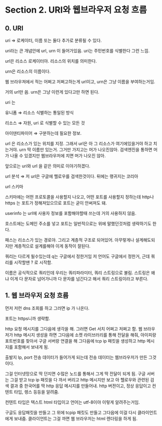 # Section 2. URI와 웹브라우저 요청 흐름

## 0. URI

uri ⇒ 로케이터, 이름 또는 둘다 추가로 분류될 수 있다.

uri라는 큰 개념안에 url, urn 이 들어가있음. uri는 주민번호를 식별한다 그런 느낌.

url은 리소스 로케이터야. 리소스의 위치를 의미한다.

urn은 리소스의 이름이다.

웹 브라우져에서 적는 어쩌고 저쩌고하는게 url이고, urn은 그냥 이름을 부여하는거임.

거의 url만 씀. urn은 그냥 이런게 있다고만 하면 된다.

uri 는

유니폼 ⇒ 리소스 식별하는 통일된 방식

리소스 ⇒ 자원, uri 로 식별할 수 있는 모든 것

아이덴티파이어 ⇒ 구분하는데 필요한 정보.

url 은 리소스가 있는 위치를 지정. 그래서 url은 아 그 리소스가 여기에있을거야 하고 치는거야. urn  딱 이름만 있는거. 그거만 가지고는 머가 나오진않아. 검색엔진을 통하면 머가 나올 수 있겠지만 웹브라우저에 치면 머가 나오진 않아.

앞으로는 uri와 url 을 같은 의미로 이야기하겠다.

url 분석 ⇒ 저 url은 구글에 헬로우를 검색한것이다. 뒤에는 랭귀지는 코리아

url 스키마

스키마에는 어떤 프로토콜을 사용할지 나오고, 어떤 포트를 사용할지 정하는데 http나 https 는 포트가 정해져있으므로 포트는 굳이 안써져도 돼.

userinfo 는 url에 사용자 정보를 포함해야할때 쓰는데 거의 사용하지 않음.

호스트에는 도메인 주소를 넣고 포트는 일반적으로는 위에 말했던것처럼 생략하기도 한다.

패스는 리소스가 있는 경로야. 그리고 계층적 구조로 되어있어. 아무렇게나 설계해도되지만 계층적으로 설계를해야 이게 동작이 잘된다.

쿼리는 다르게 될수있는데 q는 구글에서 정한거임 저 언어도 구글에서 정한거, 근데 쿼리를 시작할땐 ? 로 시작함.

이름은 공식적으로 쿼리인데 우리는 쿼리파라미터, 쿼리 스트링으로 불림. 스트링은 왜냐 이게 다 문자로 넘어가니까 다 문자를 넘긴다고 해서 쿼리 스트링이라고 부른다.

## 1. 웹 브라우저 요청 흐름

먼저 저런 dns 조회를 하고 그러면 ip 가 나온다.

포트는 https니까 생략함.

http 요청 메시지를 그다음에 생각을 해. 그러면 Get 서치 어쩌고 저쩌고 함. 웹 브라우저가 http 메시지 생성을 하면 그다음에 소켓 라이브러리를 통해 전달을 해줘, 아이피랑 포트번호를 찾아서 구글 서버랑 연결을 해 그다음에 tcp ip 패킷을 생성하고 http 메시지를 포함해서 보내게 됨.

출발지 Ip, port 전송 데이터가 들어가게 되는데 전송 데이터는 웹브라우저가 만든 그것이다.

그걸 인터넷망으로 딱 던지면 수많은 노드를 통해서 그게 딱 전달이 되게 됨. 구글 서버는 그걸 받고 tcp ip 패킷을 다 까서 버리고 http 메시지만 보고 아 헬로우와 관련된 검색 결과 중 한국어를 딱 http 응답 메시지를 만들어내. http 버젼이고, 정상 응답이고 컨텐트 타입, 렝스 등등을 알려줌.

컨텐트 타입은 텍스트 html 타입이고 언어는 utf-8이야 이렇게 알려주는거임.

구글도 응답패킷을 만들고 그 위에 tcpip 패킷도 만들고 그다음에 이걸 다시 클라이언트에게 보내줌. 클라이언트는 그걸 까면 웹 브라우저는 html 렌더링을 하게 됨.
